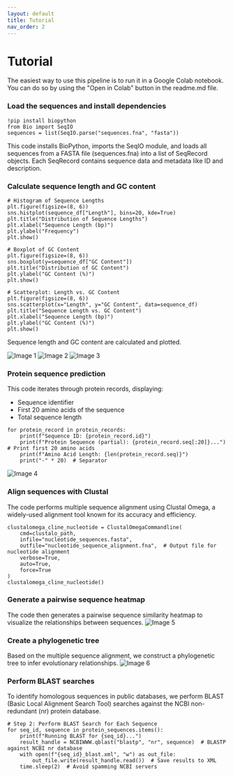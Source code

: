 ```yaml
---
layout: default
title: Tutorial
nav_order: 2
---
```


# Tutorial

The easiest way to use this pipeline is to run it in a Google Colab notebook. You can do so by using the "Open in Colab" button in the readme.md file.

### Load the sequences and install dependencies

```
!pip install biopython
from Bio import SeqIO
sequences = list(SeqIO.parse("sequences.fna", "fasta"))
```
This code installs BioPython, imports the SeqIO module, and loads all sequences from a FASTA file (sequences.fna) into a list of SeqRecord objects. Each SeqRecord contains sequence data and metadata like ID and description.

### Calculate sequence length and GC content

```
# Histogram of Sequence Lengths
plt.figure(figsize=(8, 6))
sns.histplot(sequence_df["Length"], bins=20, kde=True)
plt.title("Distribution of Sequence Lengths")
plt.xlabel("Sequence Length (bp)")
plt.ylabel("Frequency")
plt.show()

# Boxplot of GC Content
plt.figure(figsize=(8, 6))
sns.boxplot(y=sequence_df["GC Content"])
plt.title("Distribution of GC Content")
plt.ylabel("GC Content (%)")
plt.show()

# Scatterplot: Length vs. GC Content
plt.figure(figsize=(8, 6))
sns.scatterplot(x="Length", y="GC Content", data=sequence_df)
plt.title("Sequence Length vs. GC Content")
plt.xlabel("Sequence Length (bp)")
plt.ylabel("GC Content (%)")
plt.show()
```

Sequence length and GC content are calculated and plotted.

![Image 1](image1.png)
![Image 2](image2.png)
![Image 3](image3.png)

### Protein sequence prediction
This code iterates through protein records, displaying:

- Sequence identifier
- First 20 amino acids of the sequence
- Total sequence length
  
```
for protein_record in protein_records:
    print(f"Sequence ID: {protein_record.id}")
    print(f"Protein Sequence (partial): {protein_record.seq[:20]}...")  # Print first 20 amino acids
    print(f"Amino Acid Length: {len(protein_record.seq)}")
    print("-" * 20)  # Separator
```
![Image 4](protein_prediction_ss.png)

### Align sequences with Clustal
The code performs multiple sequence alignment using Clustal Omega, a widely-used alignment tool known for its accuracy and efficiency.
```
clustalomega_cline_nucleotide = ClustalOmegaCommandline(
    cmd=clustalo_path,
    infile="nucleotide_sequences.fasta",
    outfile="nucleotide_sequence_alignment.fna",  # Output file for nucleotide alignment
    verbose=True,
    auto=True,
    force=True
)
clustalomega_cline_nucleotide()
```
### Generate a pairwise sequence heatmap
The code then generates a pairwise sequence similarity heatmap to visualize the relationships between sequences.
![Image 5](dendogram.png)

### Create a phylogenetic tree
Based on the multiple sequence alignment, we construct a phylogenetic tree to infer evolutionary relationships.
![Image 6](tree.png)

### Perform BLAST searches
To identify homologous sequences in public databases, we perform BLAST (Basic Local Alignment Search Tool) searches against the NCBI non-redundant (nr) protein database.
```
# Step 2: Perform BLAST Search for Each Sequence
for seq_id, sequence in protein_sequences.items():
    print(f"Running BLAST for {seq_id}...")
    result_handle = NCBIWWW.qblast("blastp", "nr", sequence)  # BLASTP against NCBI nr database
    with open(f"{seq_id}_blast.xml", "w") as out_file:
        out_file.write(result_handle.read())  # Save results to XML
    time.sleep(2)  # Avoid spamming NCBI servers
```

